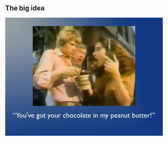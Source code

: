 ## The big idea
<img src="images/pb_choc.jpg" /> <!-- .element: class="fragment" data-fragment-index="1" -->